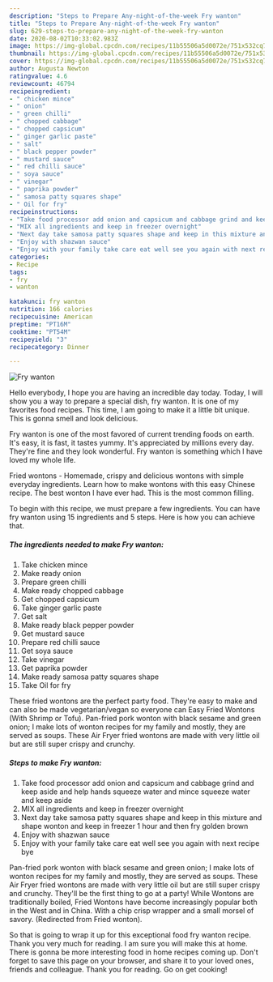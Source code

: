 ```yaml
---
description: "Steps to Prepare Any-night-of-the-week Fry wanton"
title: "Steps to Prepare Any-night-of-the-week Fry wanton"
slug: 629-steps-to-prepare-any-night-of-the-week-fry-wanton
date: 2020-08-02T10:33:02.983Z
image: https://img-global.cpcdn.com/recipes/11b55506a5d0072e/751x532cq70/fry-wanton-recipe-main-photo.jpg
thumbnail: https://img-global.cpcdn.com/recipes/11b55506a5d0072e/751x532cq70/fry-wanton-recipe-main-photo.jpg
cover: https://img-global.cpcdn.com/recipes/11b55506a5d0072e/751x532cq70/fry-wanton-recipe-main-photo.jpg
author: Augusta Newton
ratingvalue: 4.6
reviewcount: 46794
recipeingredient:
- " chicken mince"
- " onion"
- " green chilli"
- " chopped cabbage"
- " chopped capsicum"
- " ginger garlic paste"
- " salt"
- " black pepper powder"
- " mustard sauce"
- " red chilli sauce"
- " soya sauce"
- " vinegar"
- " paprika powder"
- " samosa patty squares shape"
- " Oil for fry"
recipeinstructions:
- "Take food processor add onion and capsicum and cabbage grind and keep aside and help hands squeeze water and mince squeeze water and keep aside"
- "MIX all ingredients and keep in freezer overnight"
- "Next day take samosa patty squares shape and keep in this mixture and shape wonton and keep in freezer 1 hour and then fry golden brown"
- "Enjoy with shazwan sauce"
- "Enjoy with your family take care eat well see you again with next recipe bye"
categories:
- Recipe
tags:
- fry
- wanton

katakunci: fry wanton 
nutrition: 166 calories
recipecuisine: American
preptime: "PT16M"
cooktime: "PT54M"
recipeyield: "3"
recipecategory: Dinner

---
```



![Fry wanton](https://img-global.cpcdn.com/recipes/11b55506a5d0072e/751x532cq70/fry-wanton-recipe-main-photo.jpg)

Hello everybody, I hope you are having an incredible day today. Today, I will show you a way to prepare a special dish, fry wanton. It is one of my favorites food recipes. This time, I am going to make it a little bit unique. This is gonna smell and look delicious.

Fry wanton is one of the most favored of current trending foods on earth. It's easy, it is fast, it tastes yummy. It's appreciated by millions every day. They're fine and they look wonderful. Fry wanton is something which I have loved my whole life.

Fried wontons - Homemade, crispy and delicious wontons with simple everyday ingredients. Learn how to make wontons with this easy Chinese recipe. The best wonton I have ever had. This is the most common filling.


To begin with this recipe, we must prepare a few ingredients. You can have fry wanton using 15 ingredients and 5 steps. Here is how you can achieve that.

<!--inarticleads1-->

##### The ingredients needed to make Fry wanton:

1. Take  chicken mince
1. Make ready  onion
1. Prepare  green chilli
1. Make ready  chopped cabbage
1. Get  chopped capsicum
1. Take  ginger garlic paste
1. Get  salt
1. Make ready  black pepper powder
1. Get  mustard sauce
1. Prepare  red chilli sauce
1. Get  soya sauce
1. Take  vinegar
1. Get  paprika powder
1. Make ready  samosa patty squares shape
1. Take  Oil for fry


These fried wontons are the perfect party food. They&#39;re easy to make and can also be made vegetarian/vegan so everyone can Easy Fried Wontons (With Shrimp or Tofu). Pan-fried pork wonton with black sesame and green onion; I make lots of wonton recipes for my family and mostly, they are served as soups. These Air Fryer fried wontons are made with very little oil but are still super crispy and crunchy. 

<!--inarticleads2-->

##### Steps to make Fry wanton:

1. Take food processor add onion and capsicum and cabbage grind and keep aside and help hands squeeze water and mince squeeze water and keep aside
1. MIX all ingredients and keep in freezer overnight
1. Next day take samosa patty squares shape and keep in this mixture and shape wonton and keep in freezer 1 hour and then fry golden brown
1. Enjoy with shazwan sauce
1. Enjoy with your family take care eat well see you again with next recipe bye


Pan-fried pork wonton with black sesame and green onion; I make lots of wonton recipes for my family and mostly, they are served as soups. These Air Fryer fried wontons are made with very little oil but are still super crispy and crunchy. They&#39;ll be the first thing to go at a party! While Wontons are traditionally boiled, Fried Wontons have become increasingly popular both in the West and in China. With a chip crisp wrapper and a small morsel of savory. (Redirected from Fried wonton). 

So that is going to wrap it up for this exceptional food fry wanton recipe. Thank you very much for reading. I am sure you will make this at home. There is gonna be more interesting food in home recipes coming up. Don't forget to save this page on your browser, and share it to your loved ones, friends and colleague. Thank you for reading. Go on get cooking!
